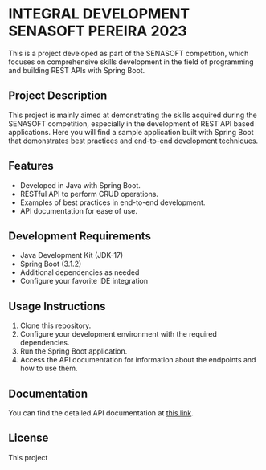 #  INTEGRAL DEVELOPMENT SENASOFT PEREIRA 2023

This is a project developed as part of the SENASOFT competition, which focuses on comprehensive skills development in the field of programming and building REST APIs with Spring Boot.

## Project Description

This project is mainly aimed at demonstrating the skills acquired during the SENASOFT competition, especially in the development of REST API based applications. Here you will find a sample application built with Spring Boot that demonstrates best practices and end-to-end development techniques.

## Features

- Developed in Java with Spring Boot.
- RESTful API to perform CRUD operations.
- Examples of best practices in end-to-end development.
- API documentation for ease of use.

## Development Requirements

- Java Development Kit (JDK-17)
- Spring Boot (3.1.2)
- Additional dependencies as needed 
- Configure your favorite IDE integration

## Usage Instructions

1. Clone this repository.
2. Configure your development environment with the required dependencies.
3. Run the Spring Boot application.
4. Access the API documentation for information about the endpoints and how to use them.

## Documentation

You can find the detailed API documentation at [this link](link-to-documentation).


## License

This project

